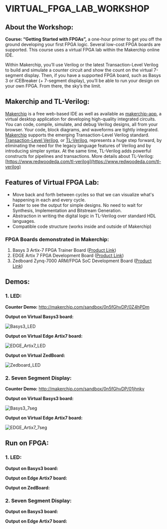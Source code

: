 # VIRTUAL_FPGA_LAB_WORKSHOP

## About the Workshop:
__Course: “Getting Started with FPGAs”,__
a one-hour primer to get you off the ground developing your first FPGA logic. Several low-cost FPGA boards are supported. This course uses a virtual FPGA lab within the Makerchip online IDE.

Within Makerchip, you’ll use Verilog or the latest Transaction-Level Verilog to build and simulate a counter circuit and show the count on the virtual 7-segment display. Then, if you have a supported FPGA board, such as Basys 3 or iCEBreaker (+ 7-segment display), you’ll be able to run your design on your own FPGA. From there, the sky’s the limit.

## Makerchip and TL-Verilog:
[Makerchip](https://www.makerchip.com/) is a free web-based IDE as well as available as [makerchip-app](https://gitlab.com/rweda/makerchip-app), a virtual desktop application for developing high-quality integrated circuits. You can code, compile, simulate, and debug Verilog designs, all from your browser. Your code, block diagrams, and waveforms are tightly integrated. [Makerchip](https://www.makerchip.com/) supports the emerging Transaction-Level Verilog standard. [Transaction-Level Verilog](http://tl-x.org/), or [TL-Verilog](http://tl-x.org/), represents a huge step forward, by eliminating the need for the legacy language features of Verilog and by introducing simpler syntax. At the same time, TL-Verilog adds powerful constructs for pipelines and transactions. More details about TL-Verilog: [https://www.redwoodeda.com/tl-verilog](https://www.redwoodeda.com/tl-verilog)

## Features of Virtual FPGA Lab:
- Move back and forth between cycles so that we can visualize what's happening in each and every cycle.
- Faster to see the output for simple designs. No need to wait for Synthesis, Implementation and Bitstream Generation.
- Abstraction in writing the digital logic in TL-Verilog over standard HDL languages.
- Compatible code structure (works inside and outside of Makerchip)
### FPGA Boards demonstrated in Makerchip:
1. Basys 3 Artix-7 FPGA Trainer Board ([Product Link](https://store.digilentinc.com/basys-3-artix-7-fpga-beginner-board-recommended-for-introductory-users/)) 
3. EDGE Artix 7 FPGA Development Board ([Product Link](https://allaboutfpga.com/product/edge-artix-7-fpga-development-board/))
4. Zedboard Zynq-7000 ARM/FPGA SoC Development Board ([Product Link](https://www.avnet.com/wps/portal/us/products/avnet-boards/avnet-board-families/zedboard/))

## Demos:
### 1. LED:
__Counter Demo:__  http://makerchip.com/sandbox/0n5fGhvDP/0Z4hPDm

__Output on Virtual Basys3 board:__ 

![Basys3_LED](https://user-images.githubusercontent.com/15063738/124799122-d4d59e00-df71-11eb-94c8-ed500c5f8945.gif)

__Output on Virtual Edge Artix7 board:__ 

![EDGE_Artix7_LED](https://user-images.githubusercontent.com/15063738/124793980-27ac5700-df6c-11eb-81ea-5728abba6777.gif)

__Output on Virtual ZedBoard:__

![Zedboard_LED](https://user-images.githubusercontent.com/15063738/124794052-3c88ea80-df6c-11eb-9da2-1e250868b6de.gif)


### 2. Seven Segment Display:
__Counter Demo:__  http://makerchip.com/sandbox/0n5fGhvDP/01jhnkv

__Output on Virtual Basys3 board:__

![Basys3_7seg](https://user-images.githubusercontent.com/15063738/124794130-532f4180-df6c-11eb-8541-0f83f9ec47c6.gif)

__Output on Virtual Edge Artix7 board:__

![EDGE_Artix7_7seg](https://user-images.githubusercontent.com/15063738/124794148-57f3f580-df6c-11eb-8dca-5805e6d32887.gif)


## Run on FPGA:
### 1. LED:
__Output on Basys3 board:__

__Output on Edge Artix7 board:__ 

__Output on ZedBoard:__

### 2. Seven Segment Display:
__Output on Basys3 board:__

__Output on Edge Artix7 board:__

